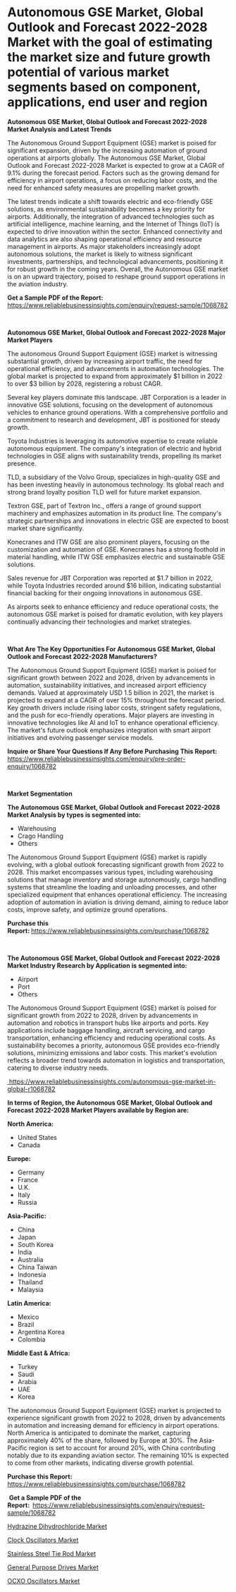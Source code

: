 <p><h1>Autonomous GSE Market, Global Outlook and Forecast 2022-2028 Market with the goal of estimating the market size and future growth potential of various market segments based on component, applications, end user and region</h1></p><p><strong>Autonomous GSE Market, Global Outlook and Forecast 2022-2028 Market Analysis and Latest Trends</strong></p>
<p><p>The Autonomous Ground Support Equipment (GSE) market is poised for significant expansion, driven by the increasing automation of ground operations at airports globally. The Autonomous GSE Market, Global Outlook and Forecast 2022-2028 Market is expected to grow at a CAGR of 9.1% during the forecast period. Factors such as the growing demand for efficiency in airport operations, a focus on reducing labor costs, and the need for enhanced safety measures are propelling market growth. </p><p>The latest trends indicate a shift towards electric and eco-friendly GSE solutions, as environmental sustainability becomes a key priority for airports. Additionally, the integration of advanced technologies such as artificial intelligence, machine learning, and the Internet of Things (IoT) is expected to drive innovation within the sector. Enhanced connectivity and data analytics are also shaping operational efficiency and resource management in airports. As major stakeholders increasingly adopt autonomous solutions, the market is likely to witness significant investments, partnerships, and technological advancements, positioning it for robust growth in the coming years. Overall, the Autonomous GSE market is on an upward trajectory, poised to reshape ground support operations in the aviation industry.</p></p>
<p><strong>Get a Sample PDF of the Report:&nbsp;</strong> <a href="https://www.reliablebusinessinsights.com/enquiry/request-sample/1068782">https://www.reliablebusinessinsights.com/enquiry/request-sample/1068782</a></p>
<p>&nbsp;</p>
<p><strong>Autonomous GSE Market, Global Outlook and Forecast 2022-2028 Major Market Players</strong></p>
<p><p>The autonomous Ground Support Equipment (GSE) market is witnessing substantial growth, driven by increasing airport traffic, the need for operational efficiency, and advancements in automation technologies. The global market is projected to expand from approximately $1 billion in 2022 to over $3 billion by 2028, registering a robust CAGR.</p><p>Several key players dominate this landscape. JBT Corporation is a leader in innovative GSE solutions, focusing on the development of autonomous vehicles to enhance ground operations. With a comprehensive portfolio and a commitment to research and development, JBT is positioned for steady growth.</p><p>Toyota Industries is leveraging its automotive expertise to create reliable autonomous equipment. The company's integration of electric and hybrid technologies in GSE aligns with sustainability trends, propelling its market presence.</p><p>TLD, a subsidiary of the Volvo Group, specializes in high-quality GSE and has been investing heavily in autonomous technology. Its global reach and strong brand loyalty position TLD well for future market expansion.</p><p>Textron GSE, part of Textron Inc., offers a range of ground support machinery and emphasizes automation in its product line. The company's strategic partnerships and innovations in electric GSE are expected to boost market share significantly.</p><p>Konecranes and ITW GSE are also prominent players, focusing on the customization and automation of GSE. Konecranes has a strong foothold in material handling, while ITW GSE emphasizes electric and sustainable GSE solutions.</p><p>Sales revenue for JBT Corporation was reported at $1.7 billion in 2022, while Toyota Industries recorded around $16 billion, indicating substantial financial backing for their ongoing innovations in autonomous GSE. </p><p>As airports seek to enhance efficiency and reduce operational costs, the autonomous GSE market is poised for dramatic evolution, with key players continually advancing their technologies and market strategies.</p></p>
<p>&nbsp;</p>
<p><strong>What Are The Key Opportunities For Autonomous GSE Market, Global Outlook and Forecast 2022-2028 Manufacturers?</strong></p>
<p><p>The Autonomous Ground Support Equipment (GSE) market is poised for significant growth between 2022 and 2028, driven by advancements in automation, sustainability initiatives, and increased airport efficiency demands. Valued at approximately USD 1.5 billion in 2021, the market is projected to expand at a CAGR of over 15% throughout the forecast period. Key growth drivers include rising labor costs, stringent safety regulations, and the push for eco-friendly operations. Major players are investing in innovative technologies like AI and IoT to enhance operational efficiency. The market's future outlook emphasizes integration with smart airport initiatives and evolving passenger service models.</p></p>
<p><strong>Inquire or Share Your Questions If Any Before Purchasing This Report:</strong> <a href="https://www.reliablebusinessinsights.com/enquiry/pre-order-enquiry/1068782">https://www.reliablebusinessinsights.com/enquiry/pre-order-enquiry/1068782</a></p>
<p>&nbsp;</p>
<p><strong>Market Segmentation</strong></p>
<p><strong>The Autonomous GSE Market, Global Outlook and Forecast 2022-2028 Market Analysis by types is segmented into:</strong></p>
<p><ul><li>Warehousing</li><li>Crago Handling</li><li>Others</li></ul></p>
<p><p>The Autonomous Ground Support Equipment (GSE) market is rapidly evolving, with a global outlook forecasting significant growth from 2022 to 2028. This market encompasses various types, including warehousing solutions that manage inventory and storage autonomously, cargo handling systems that streamline the loading and unloading processes, and other specialized equipment that enhances operational efficiency. The increasing adoption of automation in aviation is driving demand, aiming to reduce labor costs, improve safety, and optimize ground operations.</p></p>
<p><strong>Purchase this Report:&nbsp;</strong><a href="https://www.reliablebusinessinsights.com/purchase/1068782">https://www.reliablebusinessinsights.com/purchase/1068782</a></p>
<p>&nbsp;</p>
<p><strong>The Autonomous GSE Market, Global Outlook and Forecast 2022-2028 Market Industry Research by Application is segmented into:</strong></p>
<p><ul><li>Airport</li><li>Port</li><li>Others</li></ul></p>
<p><p>The Autonomous Ground Support Equipment (GSE) market is poised for significant growth from 2022 to 2028, driven by advancements in automation and robotics in transport hubs like airports and ports. Key applications include baggage handling, aircraft servicing, and cargo transportation, enhancing efficiency and reducing operational costs. As sustainability becomes a priority, autonomous GSE provides eco-friendly solutions, minimizing emissions and labor costs. This market's evolution reflects a broader trend towards automation in logistics and transportation, catering to diverse industry needs.</p></p>
<p><a href="https://www.reliablebusinessinsights.com/autonomous-gse-market-in-global-r1068782">&nbsp;https://www.reliablebusinessinsights.com/autonomous-gse-market-in-global-r1068782</a></p>
<p><strong>In terms of Region, the Autonomous GSE Market, Global Outlook and Forecast 2022-2028 Market Players available by Region are:</strong></p>
<p>
    <p> <strong> North America: </strong>
        <ul>
            <li>United States</li>
            <li>Canada</li>
        </ul>
        </p> 
    <p> <strong> Europe: </strong>
        <ul>
            <li>Germany</li>
            <li>France</li>
            <li>U.K.</li>
            <li>Italy</li>
            <li>Russia</li>
        </ul>
        </p> 
    <p> <strong> Asia-Pacific: </strong>
        <ul>
            <li>China</li>
            <li>Japan</li>
            <li>South Korea</li>
            <li>India</li>
            <li>Australia</li>
            <li>China Taiwan</li>
            <li>Indonesia</li>
            <li>Thailand</li>
            <li>Malaysia</li>
        </ul>
        </p> 
    <p> <strong> Latin America: </strong>
        <ul>
            <li>Mexico</li>
            <li>Brazil</li>
            <li>Argentina Korea</li>
            <li>Colombia</li>
        </ul>
        </p> 
    <p> <strong> Middle East & Africa: </strong>
        <ul>
            <li>Turkey</li>
            <li>Saudi</li>
            <li>Arabia</li>
            <li>UAE</li>
            <li>Korea</li>
        </ul>
    </p>
    </p>
<p><p>The autonomous Ground Support Equipment (GSE) market is projected to experience significant growth from 2022 to 2028, driven by advancements in automation and increasing demand for efficiency in airport operations. North America is anticipated to dominate the market, capturing approximately 40% of the share, followed by Europe at 30%. The Asia-Pacific region is set to account for around 20%, with China contributing notably due to its expanding aviation sector. The remaining 10% is expected to come from other markets, indicating diverse growth potential.</p></p>
<p><strong>Purchase this Report: </strong><a href="https://www.reliablebusinessinsights.com/purchase/1068782">https://www.reliablebusinessinsights.com/purchase/1068782</a></p>
<p>&nbsp;<strong>Get a Sample PDF of the Report:&nbsp;&nbsp;</strong><a href="https://www.reliablebusinessinsights.com/enquiry/request-sample/1068782">https://www.reliablebusinessinsights.com/enquiry/request-sample/1068782</a></p>
<p><strong></strong></p>
<p><p><a href="https://issuu.com/reportprime-2/docs/hydrazine-dihydrochloride-market-si_753f55c3611d4b">Hydrazine Dihydrochloride Market</a></p><p><a href="https://www.linkedin.com/pulse/strategic-roadmap-global-clock-oscillators-market-insights-opportunities-noypc?trackingId=pC2NxRVpTMKc1ddl8P9A%2Bw%3D%3D">Clock Oscillators Market</a></p><p><a href="https://medium.com/@danibram100_64069/the-stainless-steel-tie-rod-market-prioritizes-cost-control-and-efficiency-enhancement-0c43e1554b80">Stainless Steel Tie Rod Market</a></p><p><a href="https://medium.com/@danibram100_64069/the-general-purpose-drives-market-prioritizes-cost-control-and-efficiency-enhancement-7564ee6dd923?postPublishedType=initial">General Purpose Drives Market</a></p><p><a href="https://www.linkedin.com/pulse/global-ocxo-oscillators-market-trends-analysis-future-growth-1wvcc?trackingId=y9%2BTSadXTWCQtmfFye1NEA%3D%3D">OCXO Oscillators Market</a></p></p>